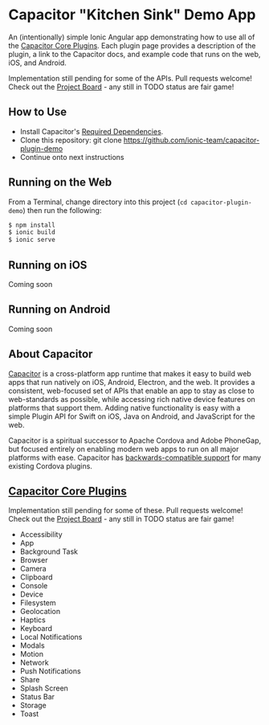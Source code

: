 # Capacitor "Kitchen Sink" Demo App

An (intentionally) simple Ionic Angular app demonstrating how to use all of the [Capacitor Core Plugins](https://capacitor.ionicframework.com/docs/apis). 
Each plugin page provides a description of the plugin, a link to the Capacitor docs, and example code that runs on the web, iOS, 
and Android.

Implementation still pending for some of the APIs. Pull requests welcome! Check out the [Project Board](https://github.com/ionic-team/capacitor-plugin-demo/projects/1) - any still in TODO status are fair game!

## How to Use

* Install Capacitor's [Required Dependencies](https://capacitor.ionicframework.com/docs/getting-started/dependencies).
* Clone this repository: git clone https://github.com/ionic-team/capacitor-plugin-demo
* Continue onto next instructions

## Running on the Web

From a Terminal, change directory into this project (`cd capacitor-plugin-demo`) then run the following:

```bash
$ npm install
$ ionic build
$ ionic serve
```

## Running on iOS

Coming soon

## Running on Android

Coming soon

## About Capacitor

[Capacitor](https://capacitor.ionicframework.com/docs/) is a cross-platform app runtime that makes it easy to build web apps that run natively on iOS, Android, Electron, and the web. 
It provides a consistent, web-focused set of APIs that enable an app to stay as close to web-standards as possible, 
while accessing rich native device features on platforms that support them. 
Adding native functionality is easy with a simple Plugin API for Swift on iOS, Java on Android, and JavaScript for the web.

Capacitor is a spiritual successor to Apache Cordova and Adobe PhoneGap, but focused entirely on enabling modern web apps 
to run on all major platforms with ease. Capacitor has [backwards-compatible support](https://capacitor.ionicframework.com/docs/cordova/using-cordova-plugins) 
for many existing Cordova plugins.

## [Capacitor Core Plugins](https://capacitor.ionicframework.com/docs/apis)

Implementation still pending for some of these. Pull requests welcome! Check out the [Project Board](https://github.com/ionic-team/capacitor-plugin-demo/projects/1) - any still in TODO status are fair game!

* Accessibility
* App
* Background Task
* Browser
* Camera
* Clipboard
* Console
* Device
* Filesystem
* Geolocation
* Haptics
* Keyboard
* Local Notifications
* Modals
* Motion
* Network
* Push Notifications
* Share
* Splash Screen
* Status Bar
* Storage 
* Toast
